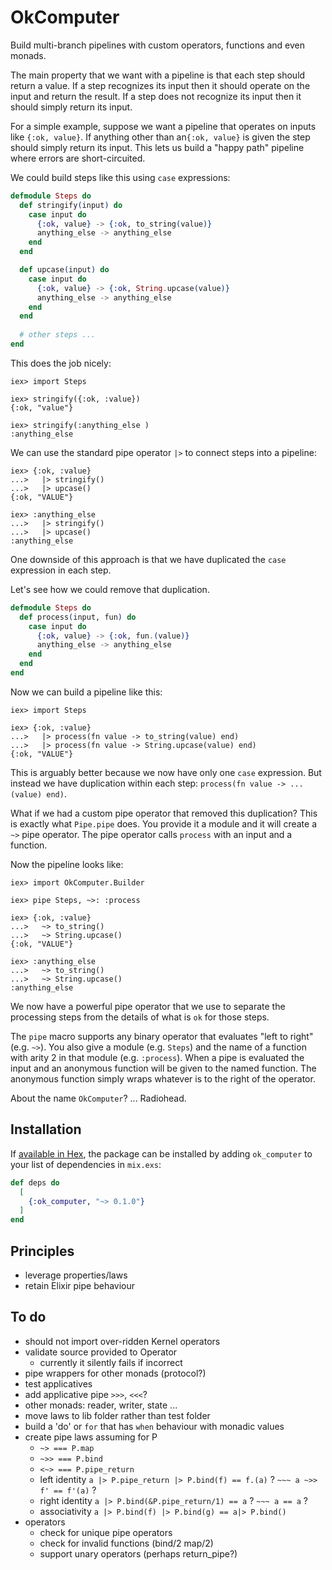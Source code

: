 # OkComputer
Build multi-branch pipelines with custom operators, functions and even monads.  

The main property that we want with a pipeline is that each step should return a value.
If a step recognizes its input then it should operate on the input and return the result.
If a step does not recognize its input then it should simply return its input.

For a simple example, suppose we want a pipeline that operates on inputs like `{:ok, value}`.
If anything other than an`{:ok, value}` is given the step should simply return its input.
This lets us build a "happy path" pipeline where errors are short-circuited.

We could build steps like this using `case` expressions:

```elixir
defmodule Steps do
  def stringify(input) do
    case input do
      {:ok, value} -> {:ok, to_string(value)}
      anything_else -> anything_else
    end
  end

  def upcase(input) do
    case input do
      {:ok, value} -> {:ok, String.upcase(value)}
      anything_else -> anything_else
    end
  end
  
  # other steps ...
end
```

This does the job nicely:

    iex> import Steps

    iex> stringify({:ok, :value})
    {:ok, "value"}

    iex> stringify(:anything_else )
    :anything_else

We can use the standard pipe operator `|>` to connect steps into a pipeline:

    iex> {:ok, :value}
    ...>   |> stringify()
    ...>   |> upcase()
    {:ok, "VALUE"}
    
    iex> :anything_else
    ...>   |> stringify()
    ...>   |> upcase()
    :anything_else

One downside of this approach is that we have duplicated the `case` expression in each step.

Let's see how we could remove that duplication.
 
```elixir
defmodule Steps do
  def process(input, fun) do
    case input do
      {:ok, value} -> {:ok, fun.(value)}
      anything_else -> anything_else
    end
  end
end
```
Now we can build a pipeline like this:

    iex> import Steps
    
    iex> {:ok, :value} 
    ...>   |> process(fn value -> to_string(value) end)
    ...>   |> process(fn value -> String.upcase(value) end)
    {:ok, "VALUE"}
    
This is arguably better because we now have only one `case` expression.
But instead we have duplication within each step: `process(fn value -> ...(value) end)`.

What if we had a custom pipe operator that removed this duplication?
This is exactly what `Pipe.pipe` does.
You provide it a module and it will create a `~>` pipe operator.
The pipe operator calls `process` with an input and a function.

Now the pipeline looks like:

    iex> import OkComputer.Builder

    iex> pipe Steps, ~>: :process
     
    iex> {:ok, :value} 
    ...>   ~> to_string()
    ...>   ~> String.upcase()
    {:ok, "VALUE"}
     
    iex> :anything_else 
    ...>   ~> to_string()
    ...>   ~> String.upcase()
    :anything_else
 
We now have a powerful pipe operator that we use to separate the processing steps
from the details of what is `ok` for those steps.

The `pipe` macro supports any binary operator that evaluates "left to right" (e.g. `~>`).
You also give a module (e.g. `Steps`) and the name of a function with arity 2 in that module (e.g. `:process`).
When a pipe is evaluated the input and an anonymous function will be given to the named function.
The anonymous function simply wraps whatever is to the right of the operator.

About the name `OkComputer`? ... Radiohead.

## Installation

If [available in Hex](https://hex.pm/docs/publish), the package can be installed
by adding `ok_computer` to your list of dependencies in `mix.exs`:

```elixir
def deps do
  [
    {:ok_computer, "~> 0.1.0"}
  ]
end
```

## Principles
- leverage properties/laws
- retain Elixir pipe behaviour

## To do
- should not import over-ridden Kernel operators
- validate source provided to Operator
  - currently it silently fails if incorrect
- pipe wrappers for other monads (protocol?)
- test applicatives
- add applicative pipe `>>>`, `<<<`?
- other monads: reader, writer, state ...
- move laws to lib folder rather than test folder
- build a 'do' or `for` that has `when` behaviour with monadic values
- create pipe laws assuming for P
  - `~> === P.map`
  - `~>> === P.bind`  
  - `<~> === P.pipe_return`
  - left identity
    `a |> P.pipe_return |> P.bind(f) == f.(a)` ?
    `~~~ a ~>> f' == f'(a)` ?
  - right identity
    `a |> P.bind(&P.pipe_return/1) == a` ?
    `~~~ a == a` ?
  - associativity
    `a |> P.bind(f) |> P.bind(g) == a|> P.bind()  `
- operators
  - check for unique pipe operators
  - check for invalid functions (bind/2 map/2)
  - support unary operators (perhaps return_pipe?)
